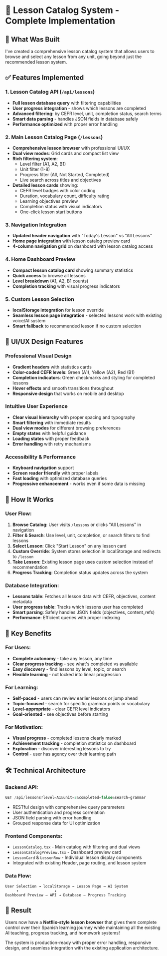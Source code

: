 # 📖 Lesson Catalog System - Complete Implementation

## 🎯 **What Was Built**

I've created a comprehensive lesson catalog system that allows users to browse and select any lesson from any unit, going beyond just the recommended lesson system.

## ✅ **Features Implemented**

### **1. Lesson Catalog API (`/api/lessons`)**
- **Full lesson database query** with filtering capabilities
- **User progress integration** - shows which lessons are completed
- **Advanced filtering**: by CEFR level, unit, completion status, search terms
- **Smart data parsing** - handles JSON fields in database safely
- **Performance optimized** with proper error handling

### **2. Main Lesson Catalog Page (`/lessons`)**
- **Comprehensive lesson browser** with professional UI/UX
- **Dual view modes**: Grid cards and compact list view
- **Rich filtering system**:
  - Level filter (A1, A2, B1)
  - Unit filter (1-8)
  - Progress filter (All, Not Started, Completed)
  - Live search across titles and objectives
- **Detailed lesson cards** showing:
  - CEFR level badges with color coding
  - Duration, vocabulary count, difficulty rating
  - Learning objectives preview
  - Completion status with visual indicators
  - One-click lesson start buttons

### **3. Navigation Integration**
- **Updated header navigation** with "Today's Lesson" vs "All Lessons"
- **Home page integration** with lesson catalog preview card
- **4-column navigation grid** on dashboard with lesson catalog access

### **4. Home Dashboard Preview**
- **Compact lesson catalog card** showing summary statistics
- **Quick access** to browse all lessons
- **Level breakdown** (A1, A2, B1 counts)
- **Completion tracking** with visual progress indicators

### **5. Custom Lesson Selection**
- **localStorage integration** for lesson override
- **Seamless lesson page integration** - selected lessons work with existing voice/AI system
- **Smart fallback** to recommended lesson if no custom selection

## 🎨 **UI/UX Design Features**

### **Professional Visual Design**
- **Gradient headers** with statistics cards
- **Color-coded CEFR levels**: Green (A1), Yellow (A2), Red (B1)  
- **Completion indicators**: Green checkmarks and styling for completed lessons
- **Hover effects** and smooth transitions throughout
- **Responsive design** that works on mobile and desktop

### **Intuitive User Experience**
- **Clear visual hierarchy** with proper spacing and typography
- **Smart filtering** with immediate results
- **Dual view modes** for different browsing preferences
- **Empty states** with helpful guidance
- **Loading states** with proper feedback
- **Error handling** with retry mechanisms

### **Accessibility & Performance**
- **Keyboard navigation** support
- **Screen reader friendly** with proper labels
- **Fast loading** with optimized database queries
- **Progressive enhancement** - works even if some data is missing

## 🔄 **How It Works**

### **User Flow:**
1. **Browse Catalog**: User visits `/lessons` or clicks "All Lessons" in navigation
2. **Filter & Search**: Use level, unit, completion, or search filters to find lessons
3. **Select Lesson**: Click "Start Lesson" on any lesson card
4. **Custom Override**: System stores selection in localStorage and redirects to `/lesson`
5. **Take Lesson**: Existing lesson page uses custom selection instead of recommendation
6. **Progress Tracking**: Completion status updates across the system

### **Database Integration:**
- **Lessons table**: Fetches all lesson data with CEFR, objectives, content metadata
- **User progress table**: Tracks which lessons user has completed
- **Smart parsing**: Safely handles JSON fields (objectives, content_refs)
- **Performance**: Efficient queries with proper indexing

## 🚀 **Key Benefits**

### **For Users:**
- **Complete autonomy** - take any lesson, any time
- **Clear progress tracking** - see what's completed vs available
- **Easy discovery** - find lessons by level, topic, or search
- **Flexible learning** - not locked into linear progression

### **For Learning:**
- **Self-paced** - users can review earlier lessons or jump ahead
- **Topic-focused** - search for specific grammar points or vocabulary
- **Level-appropriate** - clear CEFR level indicators
- **Goal-oriented** - see objectives before starting

### **For Motivation:**
- **Visual progress** - completed lessons clearly marked
- **Achievement tracking** - completion statistics on dashboard  
- **Exploration** - discover interesting lessons to try
- **Control** - user has agency over their learning path

## 🛠 **Technical Architecture**

### **Backend API:**
```typescript
GET /api/lessons?level=A1&unit=2&completed=false&search=grammar
```
- RESTful design with comprehensive query parameters
- User authentication and progress correlation
- JSON field parsing with error handling
- Grouped response data for UI optimization

### **Frontend Components:**
- `LessonCatalog.tsx` - Main catalog with filtering and dual views
- `LessonCatalogPreview.tsx` - Dashboard preview card
- `LessonCard` & `LessonRow` - Individual lesson display components
- Integrated with existing Header, page routing, and lesson system

### **Data Flow:**
```
User Selection → localStorage → Lesson Page → AI System
     ↑                ↓
Dashboard Preview → API → Database → Progress Tracking
```

## 🎉 **Result**

Users now have a **Netflix-style lesson browser** that gives them complete control over their Spanish learning journey while maintaining all the existing AI teaching, progress tracking, and homework systems!

The system is production-ready with proper error handling, responsive design, and seamless integration with the existing application architecture.